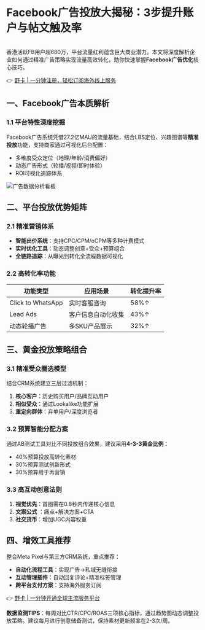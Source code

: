 # Facebook广告投放大揭秘：3步提升账户与帖文触及率

![Facebook广告优化技巧](data:image/gif;base64,R0lGODlhAQABAIAAAAAAAP///yH5BAEAAAAALAAAAAABAAEAAAIBRAA7)

香港活跃FB用户超680万，平台流量红利蕴含巨大商业潜力。本文将深度解析企业如何通过精准广告策略实现流量高效转化，助你快速掌握**Facebook广告优化**核心技巧。

👉 [野卡 | 一分钟注册，轻松订阅海外线上服务](https://bbtdd.com/yeka)

## 一、Facebook广告本质解析
### 1.1 平台特性深度挖掘
Facebook广告系统凭借27.2亿MAU的流量基础，结合LBS定位、兴趣图谱等**精准投放**功能，支持商家通过可视化后台配置：
- 多维度受众定位（地理/年龄/消费偏好）
- 动态广告形式（轮播/视频/即时体验）
- ROI可视化追踪体系

![广告数据分析看板](/_next/image?url=https%3A%2F%2Fimages.ctfassets.net%2Ftu2uwzoyozk8%2F3JbMcO6X2QEyVOGsmzgj0s%2Fea83897976a4c854a23651c727f8a4ab%2Ferik-mclean-Z41_IZ6Ctis-unsplash.jpg&w=3840&q=75)

## 二、平台投放优势矩阵
### 2.1 精准营销体系
- **智能出价系统**：支持CPC/CPM/oCPM等多种计费模式
- **实时优化工具**：动态调整创意+受众+预算组合
- **全链路追踪**：从曝光到转化全流程数据可视化

### 2.2 高转化率功能
| 功能类型       | 应用场景                | 转化提升率 |
|----------------|-------------------------|------------|
| Click to WhatsApp | 实时客服咨询          | 58%↑       |
| Lead Ads       | 客户信息自动化收集     | 43%↑       |
| 动态轮播广告   | 多SKU产品展示          | 32%↑       |

## 三、黄金投放策略组合
### 3.1 精准受众圈选模型
结合CRM系统建立三层过滤机制：
1. **核心客户**：历史购买用户/品牌互动用户
2. **相似受众**：通过Lookalike功能扩展
3. **重定向群体**：弃单用户/深度浏览者

### 3.2 预算智能分配方案
通过AB测试工具对比不同投放组合效果，建议采用**4-3-3黄金比例**：
- 40%预算投放高转化素材
- 30%预算测试创新形式
- 30%预算用于再营销

### 3.3 高互动创意法则
1. **视觉优先**：首图需在0.8秒内传递核心信息
2. **文案公式** ：痛点+解决方案+CTA
3. **社交货币**：增加UGC内容权重

## 四、增效工具推荐
整合Meta Pixel与第三方CRM系统，重点推荐：
- **自动化流程工具**：实现广告→私域无缝衔接
- **互动管理插件**：自动回复评论+精准标签管理
- **跨平台支付方案**：支持海外服务订阅

👉 [野卡 | 一分钟开通全球主流服务平台](https://bbtdd.com/yeka)

**数据监测TIPS**：每周对比CTR/CPC/ROAS三项核心指标，通过趋势图动态调整投放策略。建议每月进行创意储备测试，保持素材更新频率在2-3次/周。